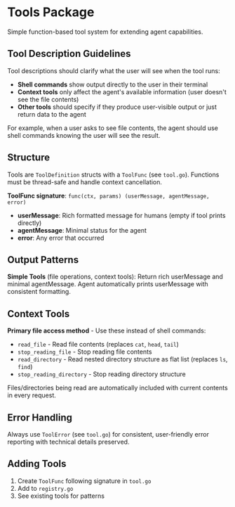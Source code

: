 # Tools Package

Simple function-based tool system for extending agent capabilities.

## Tool Description Guidelines

Tool descriptions should clarify what the user will see when the tool runs:
- **Shell commands** show output directly to the user in their terminal
- **Context tools** only affect the agent's available information (user doesn't see the file contents)
- **Other tools** should specify if they produce user-visible output or just return data to the agent

For example, when a user asks to see file contents, the agent should use shell commands knowing the user will see the result.

## Structure

Tools are `ToolDefinition` structs with a `ToolFunc` (see `tool.go`). Functions must be thread-safe and handle context cancellation.

**ToolFunc signature**: `func(ctx, params) (userMessage, agentMessage, error)`
- **userMessage**: Rich formatted message for humans (empty if tool prints directly)
- **agentMessage**: Minimal status for the agent  
- **error**: Any error that occurred

## Output Patterns

**Simple Tools** (file operations, context tools): Return rich userMessage and minimal agentMessage. Agent automatically prints userMessage with consistent formatting.

## Context Tools

**Primary file access method** - Use these instead of shell commands:
- `read_file` - Read file contents (replaces `cat`, `head`, `tail`)
- `stop_reading_file` - Stop reading file contents
- `read_directory` - Read nested directory structure as flat list (replaces `ls`, `find`)
- `stop_reading_directory` - Stop reading directory structure

Files/directories being read are automatically included with current contents in every request.

## Error Handling

Always use `ToolError` (see `tool.go`) for consistent, user-friendly error reporting with technical details preserved.

## Adding Tools

1. Create `ToolFunc` following signature in `tool.go`
2. Add to `registry.go`
3. See existing tools for patterns
